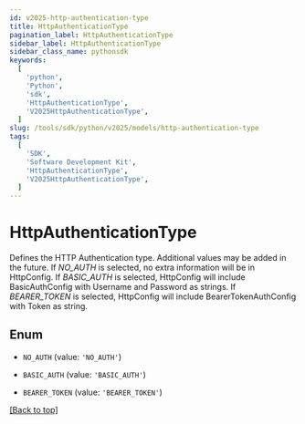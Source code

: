 ```yaml
---
id: v2025-http-authentication-type
title: HttpAuthenticationType
pagination_label: HttpAuthenticationType
sidebar_label: HttpAuthenticationType
sidebar_class_name: pythonsdk
keywords:
  [
    'python',
    'Python',
    'sdk',
    'HttpAuthenticationType',
    'V2025HttpAuthenticationType',
  ]
slug: /tools/sdk/python/v2025/models/http-authentication-type
tags:
  [
    'SDK',
    'Software Development Kit',
    'HttpAuthenticationType',
    'V2025HttpAuthenticationType',
  ]
---
```


# HttpAuthenticationType

Defines the HTTP Authentication type. Additional values may be added in the future. If _NO_AUTH_ is selected, no extra information will be in HttpConfig. If _BASIC_AUTH_ is selected, HttpConfig will include BasicAuthConfig with Username and Password as strings. If _BEARER_TOKEN_ is selected, HttpConfig will include BearerTokenAuthConfig with Token as string.

## Enum

- `NO_AUTH` (value: `'NO_AUTH'`)

- `BASIC_AUTH` (value: `'BASIC_AUTH'`)

- `BEARER_TOKEN` (value: `'BEARER_TOKEN'`)

[[Back to top]](#)
